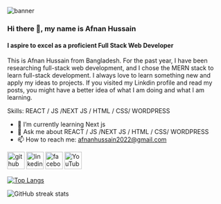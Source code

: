 ![banner](banner.png)

  
### Hi there 👋, my name is Afnan Hussain
#### I aspire to excel as a proficient Full Stack Web Developer

This is Afnan Hussain from Bangladesh. For the past year, I have been researching full-stack web development, and I chose the MERN stack to learn full-stack development. I always love to learn something new and apply my ideas to projects. If you visited my Linkdin profile and read my posts, you might have a better idea of what I am doing and what I am learning.

Skills:  REACT / JS /NEXT JS / HTML / CSS/ WORDPRESS

- 🌱 I’m currently learning Next js 
- 💬 Ask me about  REACT / JS /NEXT JS / HTML / CSS/ WORDPRESS 
- 📫 How to reach me: afnanhussain2022@gmail.com 

[<img src='https://cdn.jsdelivr.net/npm/simple-icons@3.0.1/icons/github.svg' alt='github' height='40'>](https://github.com/afnanhussain2002)  [<img src='https://cdn.jsdelivr.net/npm/simple-icons@3.0.1/icons/linkedin.svg' alt='linkedin' height='40'>](https://www.linkedin.com/in/www.linkedin.com/in/md-afnan-hussain/)  [<img src='https://cdn.jsdelivr.net/npm/simple-icons@3.0.1/icons/facebook.svg' alt='facebook' height='40'>](https://www.facebook.com/https://www.facebook.com/afnan.hussain.908)  [<img src='https://cdn.jsdelivr.net/npm/simple-icons@3.0.1/icons/youtube.svg' alt='YouTube' height='40'>](https://www.youtube.com/channel/@iamafnanhussain)  

[![Top Langs](https://github-readme-stats.vercel.app/api/top-langs/?username=afnanhussain2002)](https://github.com/anuraghazra/github-readme-stats)

![GitHub streak stats](https://streak-stats.demolab.com/?user=afnanhussain2002)  


